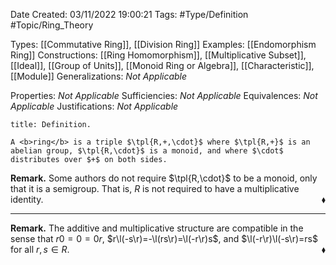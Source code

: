 <div class="topSpace"></div>

Date Created: 03/11/2022 19:00:21
Tags: #Type/Definition #Topic/Ring_Theory

Types: [[Commutative Ring]], [[Division Ring]]
Examples: [[Endomorphism Ring]]
Constructions: [[Ring Homomorphism]], [[Multiplicative Subset]], [[Ideal]], [[Group of Units]], [[Monoid Ring or Algebra]], [[Characteristic]], [[Module]]
Generalizations: <i>Not Applicable</i>

Properties: <i>Not Applicable</i>
Sufficiencies: <i>Not Applicable</i>
Equivalences: <i>Not Applicable</i>
Justifications: <i>Not Applicable</i>

``` ad-Definition
title: Definition.

A <b>ring</b> is a triple $\tpl{R,+,\cdot}$ where $\tpl{R,+}$ is an abelian group, $\tpl{R,\cdot}$ is a monoid, and where $\cdot$ distributes over $+$ on both sides.

```

<b>Remark.</b> Some authors do not require $\tpl{R,\cdot}$ to be a monoid, only that it is a semigroup. That is, $R$ is not required to have a multiplicative identity.<span style="float:right;">$\blacklozenge$</span>

---

<b>Remark.</b> The additive and multiplicative structure are compatible in the sense that $r0=0=0r$, $r\l(-s\r)=-\l(rs\r)=\l(-r\r)s$, and $\l(-r\r)\l(-s\r)=rs$ for all $r,s\in R$.<span style="float:right;">$\blacklozenge$</span>
